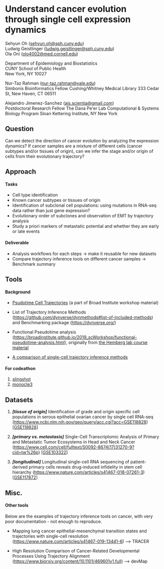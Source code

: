 # Understand cancer evolution through single cell expression dynamics

Sehyun Oh (sehyun.oh@sph.cuny.edu) 
<br/>
Ludwig Geistlinger (ludwig.geistlinger@sph.cuny.edu) 
<br/>
Ola Oni (olo4002@med.cornell.edu)

Department of Epidemiology and Biostatistics    
CUNY School of Public Health   
New York, NY 10027

Nur-Taz Rahman (nur-taz.rahman@yale.edu)
<br/>
Simbonis Bioinformatics Fellow
Cushing/Whitney Medical Library
333 Cedar St, New Haven, CT 06511

Alejandro Jimenez-Sanchez (ajs.scientia@gmail.com)
<br/>
Postdoctoral Research Fellow
The Dana Pe'er Lab
Computational & Systems Biology Program
Sloan Kettering Institute, NY
New York

## Question
Can we detect the direction of cancer evolution by analyzing the expression dynamics? If cancer samples are a mixture of different cells (cancer subtypes and/or tissues of origin), can we infer the stage and/or origin of cells from their evolutionary trajectory?


## Approach
#### Tasks
- Cell type identification    
- Known cancer subtypes or tissues of origin   
- Identification of subclonal cell populations: using mutations in RNA-seq data rather than just gene expression?     
- Evolutionary order of subclones and observation of EMT by trajectory analysis   
- Study a priori markers of metastatic potential and whether they are early or late events   

#### Deliverable
- Analysis workflows for each steps → make it reusable for new datasets
- Compare trajectory inference tools on different cancer samples → Benchmark summary


## Tools
#### Background
- [Psudotime Cell Trajectories](https://docs.google.com/presentation/d/e/2PACX-1vQuzaq2kbvEEc3mrUwILcCHuovrKKZWU45EQVEzWISgRVgl3A5KYR1FuY1cS2w0DHG-0wO19zGtvaNj/embed?start=false&loop=false&delayms=3000&slide=id.p) (a part of Broad Institute workshop material)

- List of Trajectory Inference Methods (https://github.com/dynverse/dynmethods#list-of-included-methods) and Benchmarking package (https://dynverse.org/)

- Functional Pseudotime analysis (https://broadinstitute.github.io/2019_scWorkshop/functional-pseudotime-analysis.html), originally from [the Hemberg lab course material](https://scrnaseq-course.cog.sanger.ac.uk/website/biological-analysis.html#pseudotime-analysis)

- [A comparison of single-cell trajectory inference methods](https://www.nature.com/articles/s41587-019-0071-9)

#### For codeathon
1. [slingshot](https://bioconductor.org/packages/release/bioc/html/slingshot.html)
2. [monocle3](https://cole-trapnell-lab.github.io/monocle3/)

## Datasets
1. _**[tissue of origin]**_ Identification of grade and origin specific cell populations in serous epithelial ovarian cancer by single cell RNA-seq
(https://www.ncbi.nlm.nih.gov/geo/query/acc.cgi?acc=GSE118828) [[GSE118828](https://www.ncbi.nlm.nih.gov/geo/query/acc.cgi?acc=GSE118828)]

2. _**[primary vs. metastasis]**_ Single-Cell Transcriptomic Analysis of Primary and Metastatic Tumor Ecosystems in Head and Neck Cancer
(https://www.cell.com/cell/fulltext/S0092-8674(17)31270-9?cid=tw%26p) [[GSE103322](https://www.ncbi.nlm.nih.gov/geo/query/acc.cgi?acc=GSE103322)]

3. _**[longitudinal]**_ Longitudinal single-cell RNA sequencing of patient-derived primary cells reveals drug-induced infidelity in stem cell hierarchy
(https://www.nature.com/articles/s41467-018-07261-3) [[GSE117872](https://www.ncbi.nlm.nih.gov/geo/query/acc.cgi?acc=GSE117872)]


## Misc.
#### Other tools  
Below are the examples of trajectory inference tools on cancer, with very poor documentation - not enough to reproduce. 

- Mapping lung cancer epithelial-mesenchymal transition states and trajectories with single-cell resolution
(https://www.nature.com/articles/s41467-019-13441-6) --> TRACER

- High Resolution Comparison of Cancer-Related Developmental Processes Using Trajectory Alignment 
(https://www.biorxiv.org/content/10.1101/469601v1.full) --> devMap

